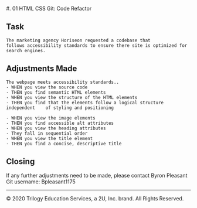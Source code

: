 #. 01 HTML CSS Git: Code Refactor

## Task

```
The marketing agency Horiseon requested a codebase that 
follows accessibility standards to ensure there site is optimized for search engines.
```

## Adjustments Made

```
The webpage meets accessibility standards..
- WHEN you view the source code
- THEN you find semantic HTML elements
- WHEN you view the structure of the HTML elements
- THEN you find that the elements follow a logical structure independent    of styling and positioning

- WHEN you view the image elements
- THEN you find accessible alt attributes
- WHEN you view the heading attributes
- They fall in sequential order
- WHEN you view the title element
- THEN you find a concise, descriptive title
```
## Closing

If any further adjustments need to be made, please contact Byron Pleasant
Git username: Bpleasant1175
- - -
© 2020 Trilogy Education Services, a 2U, Inc. brand. All Rights Reserved.
